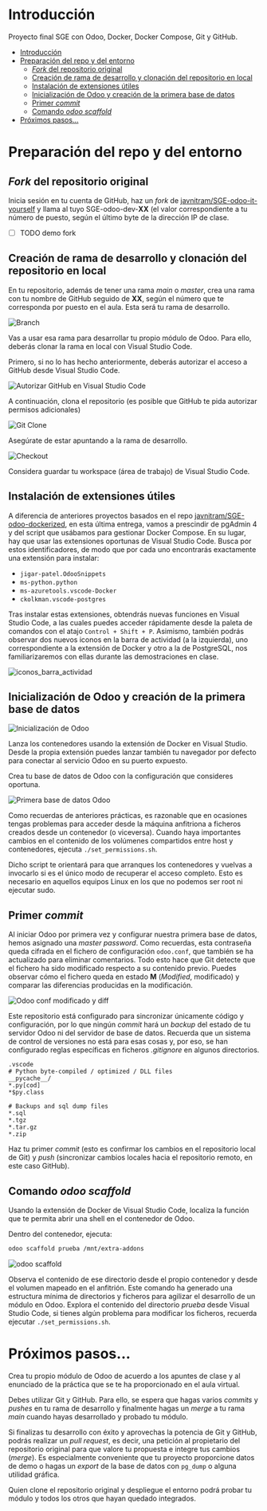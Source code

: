 # Introducción

Proyecto final SGE con Odoo, Docker, Docker Compose, Git y GitHub.

- [Introducción](#introducción)
- [Preparación del repo y del entorno](#preparación-del-repo-y-del-entorno)
  - [_Fork_ del repositorio original](#fork-del-repositorio-original)
  - [Creación de rama de desarrollo y clonación del repositorio en local](#creación-de-rama-de-desarrollo-y-clonación-del-repositorio-en-local)
  - [Instalación de extensiones útiles](#instalación-de-extensiones-útiles)
  - [Inicialización de Odoo y creación de la primera base de datos](#inicialización-de-odoo-y-creación-de-la-primera-base-de-datos)
  - [Primer _commit_](#primer-commit)
  - [Comando _odoo scaffold_](#comando-odoo-scaffold)
- [Próximos pasos...](#próximos-pasos)

# Preparación del repo y del entorno

## _Fork_ del repositorio original

Inicia sesión en tu cuenta de GitHub, haz un _fork_ de [javnitram/SGE-odoo-it-yourself](https://github.com/javnitram/SGE-odoo-it-yourself) y llama al tuyo SGE-odoo-dev-**XX** (el valor correspondiente a tu número de puesto, según el último byte de la dirección IP de clase.

- [ ] TODO demo fork

## Creación de rama de desarrollo y clonación del repositorio en local

En tu repositorio, además de tener una rama _main_ o _master_, crea una rama con tu nombre de GitHub seguido de **XX**, según el número que te corresponda por puesto en el aula. Esta será tu rama de desarrollo.

![Branch](https://user-images.githubusercontent.com/1954675/214651541-e8e95116-671a-472b-be09-970f98de78f7.gif)

Vas a usar esa rama para desarrollar tu propio módulo de Odoo. Para ello, deberás clonar la rama en local con Visual Studio Code.

Primero, si no lo has hecho anteriormente, deberás autorizar el acceso a GitHub desde Visual Studio Code.

![Autorizar GitHub en Visual Studio Code](https://user-images.githubusercontent.com/1954675/214658283-2563168c-9a89-4950-b5d8-3b492c748d0a.gif)

A continuación, clona el repositorio (es posible que GitHub te pida autorizar permisos adicionales)

![Git Clone](https://user-images.githubusercontent.com/1954675/214662378-484a9aaa-1be2-4ded-ac78-b3b997bc2fb7.gif)

Asegúrate de estar apuntando a la rama de desarrollo.

![Checkout](https://user-images.githubusercontent.com/1954675/214665198-03e8f2b6-670c-4384-9ced-557ea86e6632.gif)

Considera guardar tu workspace (área de trabajo) de Visual Studio Code.

## Instalación de extensiones útiles

A diferencia de anteriores proyectos basados en el repo [javnitram/SGE-odoo-dockerized](https://github.com/javnitram/SGE-odoo-dockerized), en esta última entrega, vamos a prescindir de pgAdmin 4 y del script que usábamos para gestionar Docker Compose. En su lugar, hay que usar las extensiones oportunas de Visual Studio Code. Busca por estos identificadores, de modo que por cada uno encontrarás exactamente una extensión para instalar:

- ```jigar-patel.OdooSnippets```
- ```ms-python.python```
- ```ms-azuretools.vscode-Docker```
- ```ckolkman.vscode-postgres```

Tras instalar estas extensiones, obtendrás nuevas funciones en Visual Studio Code, a las cuales puedes acceder rápidamente desde la paleta de comandos con el atajo ```Control + Shift + P```. Asimismo, también podrás observar dos nuevos iconos en la barra de actividad (a la izquierda), uno correspondiente a la extensión de Docker y otro a la de PostgreSQL, nos familiarizaremos con ellas durante las demostraciones en clase.

![iconos_barra_actividad](https://user-images.githubusercontent.com/1954675/214654250-62f53d6f-4200-4bf4-89fb-b20d320a1f95.gif)

## Inicialización de Odoo y creación de la primera base de datos

![Inicialización de Odoo](https://user-images.githubusercontent.com/1954675/214669540-193c94c0-81d8-451e-9cac-f8a8c3a03afd.gif)

Lanza los contenedores usando la extensión de Docker en Visual Studio. Desde la propia extensión puedes lanzar también tu navegador por defecto para conectar al servicio Odoo en su puerto expuesto.

Crea tu base de datos de Odoo con la configuración que consideres oportuna.

![Primera base de datos Odoo](https://user-images.githubusercontent.com/1954675/214677032-1a1958ef-8f9e-4942-9cdf-8a09673c50b5.png)

Como recuerdas de anteriores prácticas, es razonable que en ocasiones tengas problemas para acceder desde la máquina anfitriona a ficheros creados desde un contenedor (o viceversa). Cuando haya importantes cambios en el contenido de los volúmenes compartidos entre host y contenedores, ejecuta ```./set_permissions.sh```.

Dicho script te orientará para que arranques los contenedores y vuelvas a invocarlo si es el único modo de recuperar el acceso completo. Esto es necesario en aquellos equipos Linux en los que no podemos ser root ni ejecutar sudo.

## Primer _commit_

Al iniciar Odoo por primera vez y configurar nuestra primera base de datos, hemos asignado una _master password_. Como recuerdas, esta contraseña queda cifrada en el fichero de configuración ```odoo.conf```, que también se ha actualizado para eliminar comentarios. Todo esto hace que Git detecte que el fichero ha sido modificado respecto a su contenido previo. Puedes observar cómo el fichero queda en estado **M** (_Modified_, modificado) y comparar las diferencias producidas en la modificación.

![Odoo conf modificado y diff](https://user-images.githubusercontent.com/1954675/214678982-2358dff2-57ab-47ed-a57d-6371750c886d.png)

Este repositorio está configurado para sincronizar únicamente código y configuración, por lo que ningún _commit_ hará un _backup_ del estado de tu servidor Odoo ni del servidor de base de datos. Recuerda que un sistema de control de versiones no está para esas cosas y, por eso, se han configurado reglas específicas en ficheros _.gitignore_ en algunos directorios.

```text
.vscode
# Python byte-compiled / optimized / DLL files
__pycache__/
*.py[cod]
*$py.class

# Backups and sql dump files
*.sql
*.tgz
*.tar.gz
*.zip
```

Haz tu primer _commit_ (esto es confirmar los cambios en el repositorio local de Git) y _push_ (sincronizar cambios locales hacia el repositorio remoto, en este caso GitHub).

## Comando _odoo scaffold_

Usando la extensión de Docker de Visual Studio Code, localiza la función que te permita abrir una shell en el contenedor de Odoo.

Dentro del contenedor, ejecuta:

```bash
odoo scaffold prueba /mnt/extra-addons
```

![odoo scaffold](https://user-images.githubusercontent.com/1954675/214684898-0bcdea9c-887e-4224-aba1-7e842a223883.gif)

Observa el contenido de ese directorio desde el propio contenedor y desde el volumen mapeado en el anfitrión. Este comando ha generado una estructura mínima de directorios y ficheros para agilizar el desarrollo de un módulo en Odoo. Explora el contenido del directorio _prueba_ desde Visual Studio Code, si tienes algún problema para modificar los ficheros, recuerda ejecutar ```./set_permissions.sh```.

# Próximos pasos...

Crea tu propio módulo de Odoo de acuerdo a los apuntes de clase y al enunciado de la práctica que se te ha proporcionado en el aula virtual.

Debes utilizar Git y GitHub. Para ello, se espera que hagas varios _commits_ y _pushes_ en tu rama de desarrollo y finalmente hagas un _merge_ a tu rama _main_ cuando hayas desarrollado y probado tu módulo.

Si finalizas tu desarrollo con éxito y aprovechas la potencia de Git y GitHub, podrás realizar un _pull request_, es decir, una petición al propietario del repositorio original para que valore tu propuesta e integre tus cambios (_merge_). Es especialmente conveniente que tu proyecto proporcione datos de demo o hagas un _export_ de la base de datos con ```pg_dump``` o alguna utilidad gráfica.

Quien clone el repositorio original y despliegue el entorno podrá probar tu módulo y todos los otros que hayan quedado integrados.
